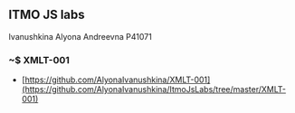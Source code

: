 ## ITMO JS labs
Ivanushkina Alyona Andreevna P41071
 
### ~$ XMLT-001
 - [https://github.com/AlyonaIvanushkina/XMLT-001](https://github.com/AlyonaIvanushkina/ItmoJsLabs/tree/master/XMLT-001)
